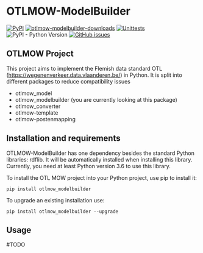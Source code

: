 # OTLMOW-ModelBuilder
[![PyPI](https://img.shields.io/pypi/v/otlmow-modelbuilder?label=latest%20release)](https://pypi.org/project/otlmow-modelbuilder/)
[![otlmow-modelbuilder-downloads](https://img.shields.io/pypi/dm/otlmow-modelbuilder)](https://pypi.org/project/otlmow-modelbuilder/)
[![Unittests](https://github.com/davidvlaminck/OTLMOW-ModelBuilder/actions/workflows/unittest.yml/badge.svg)](https://github.com/davidvlaminck/OTLMOW-ModelBuilder/actions/workflows/unittest.yml)
![PyPI - Python Version](https://img.shields.io/pypi/pyversions/otlmow-modelbuilder)
[![GitHub issues](https://img.shields.io/github/issues/davidvlaminck/OTLMOW-ModelBuilder)](https://github.com/davidvlaminck/OTLMOW-ModelBuilder/issues)

## OTLMOW Project 
This project aims to implement the Flemish data standard OTL (https://wegenenverkeer.data.vlaanderen.be/) in Python.
It is split into different packages to reduce compatibility issues
- otlmow_model
- otlmow_modelbuilder (you are currently looking at this package)
- otlmow_converter 
- otlmow-template
- otlmow-postenmapping

## Installation and requirements
OTLMOW-ModelBuilder has one dependency besides the standard Python libraries: rdflib. It will be automatically installed when installing this library. 
Currently, you need at least Python version 3.6 to use this library.

To install the OTL MOW project into your Python project, use pip to install it:
``` 
pip install otlmow_modelbuilder
```
To upgrade an existing installation use:
``` 
pip install otlmow_modelbuilder --upgrade
```

## Usage
#TODO